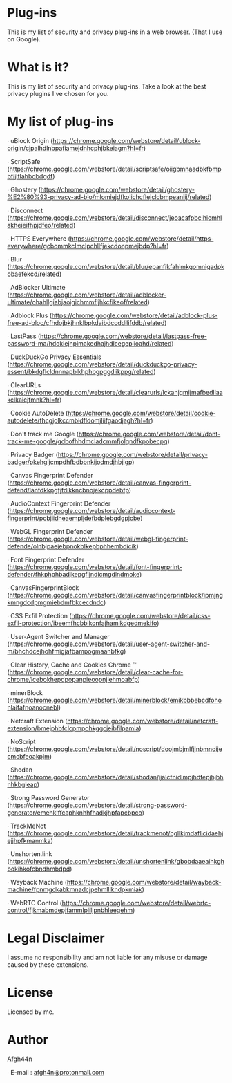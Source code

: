 # Plug-ins
This is my list of security and privacy plug-ins in a web browser. (That I use on Google).

# What is it?
This is my list of security and privacy plug-ins. Take a look at the best privacy plugins I've chosen for you.

# My list of plug-ins
∙ uBlock Origin (https://chrome.google.com/webstore/detail/ublock-origin/cjpalhdlnbpafiamejdnhcphjbkeiagm?hl=fr)

∙ ScriptSafe (https://chrome.google.com/webstore/detail/scriptsafe/oiigbmnaadbkfbmpbfijlflahbdbdgdf)

∙ Ghostery (https://chrome.google.com/webstore/detail/ghostery-%E2%80%93-privacy-ad-blo/mlomiejdfkolichcflejclcbmpeaniij/related)

∙ Disconnect (https://chrome.google.com/webstore/detail/disconnect/jeoacafpbcihiomhlakheieifhpjdfeo/related)

∙ HTTPS Everywhere (https://chrome.google.com/webstore/detail/https-everywhere/gcbommkclmclpchllfjekcdonpmejbdp?hl=fr)

∙ Blur (https://chrome.google.com/webstore/detail/blur/epanfjkfahimkgomnigadpkobaefekcd/related)

∙ AdBlocker Ultimate (https://chrome.google.com/webstore/detail/adblocker-ultimate/ohahllgiabjaoigichmmfljhkcfikeof/related)

∙ Adblock Plus (https://chrome.google.com/webstore/detail/adblock-plus-free-ad-bloc/cfhdojbkjhnklbpkdaibdccddilifddb/related)

∙ LastPass (https://chrome.google.com/webstore/detail/lastpass-free-password-ma/hdokiejnpimakedhajhdlcegeplioahd/related)

∙ DuckDuckGo Privacy Essentials (https://chrome.google.com/webstore/detail/duckduckgo-privacy-essent/bkdgflcldnnnapblkhphbgpggdiikppg/related)

∙ ClearURLs (https://chrome.google.com/webstore/detail/clearurls/lckanjgmijmafbedllaakclkaicjfmnk?hl=fr)

∙ Cookie AutoDelete (https://chrome.google.com/webstore/detail/cookie-autodelete/fhcgjolkccmbidfldomjliifgaodjagh?hl=fr)

∙ Don't track me Google (https://chrome.google.com/webstore/detail/dont-track-me-google/gdbofhhdmcladcmmfjolgndfkpobecpg)

∙ Privacy Badger (https://chrome.google.com/webstore/detail/privacy-badger/pkehgijcmpdhfbdbbnkijodmdjhbjlgp)

∙ Canvas Fingerprint Defender (https://chrome.google.com/webstore/detail/canvas-fingerprint-defend/lanfdkkpgfjfdikkncbnojekcppdebfp)

∙ AudioContext Fingerprint Defender (https://chrome.google.com/webstore/detail/audiocontext-fingerprint/pcbjiidheaempljdefbdplebgdgpjcbe)

∙ WebGL Fingerprint Defender (https://chrome.google.com/webstore/detail/webgl-fingerprint-defende/olnbjpaejebpnokblkepbphhembdicik)

∙ Font Fingerprint Defender (https://chrome.google.com/webstore/detail/font-fingerprint-defender/fhkphphbadjkepgfljndicmgdlndmoke)

∙ CanvasFingerprintBlock (https://chrome.google.com/webstore/detail/canvasfingerprintblock/ipmjngkmngdcdpmgmiebdmfbkcecdndc)

∙ CSS Exfil Protection (https://chrome.google.com/webstore/detail/css-exfil-protection/ibeemfhcbbikonfajhamlkdgedmekifo)

∙ User-Agent Switcher and Manager (https://chrome.google.com/webstore/detail/user-agent-switcher-and-m/bhchdcejhohfmigjafbampogmaanbfkg)

∙ Clear History, Cache and Cookies Chrome ™ (https://chrome.google.com/webstore/detail/clear-cache-for-chrome/lcebokhepdpopanpieoopnjiehmoabfp)

∙ minerBlock (https://chrome.google.com/webstore/detail/minerblock/emikbbbebcdfohonlaifafnoanocnebl)

∙ Netcraft Extension (https://chrome.google.com/webstore/detail/netcraft-extension/bmejphbfclcpmpohkggcjeibfilpamia)

∙ NoScript (https://chrome.google.com/webstore/detail/noscript/doojmbjmlfjjnbmnoijecmcbfeoakpjm)

∙ Shodan (https://chrome.google.com/webstore/detail/shodan/jjalcfnidlmpjhdfepjhjbhnhkbgleap)

∙ Strong Password Generator (https://chrome.google.com/webstore/detail/strong-password-generator/emehklffcaphknhhfhadkjhpfapcbpco)

∙ TrackMeNot (https://chrome.google.com/webstore/detail/trackmenot/cgllkjmdafllcidaehjejjhpfkmanmka)

∙ Unshorten.link (https://chrome.google.com/webstore/detail/unshortenlink/gbobdaaeaihkghbokihkofcbndhmbdpd)

∙ Wayback Machine (https://chrome.google.com/webstore/detail/wayback-machine/fpnmgdkabkmnadcjpehmlllkndpkmiak)

∙ WebRTC Control (https://chrome.google.com/webstore/detail/webrtc-control/fjkmabmdepjfammlpliljpnbhleegehm)

# Legal Disclaimer
I assume no responsibility and am not liable for any misuse or damage caused by these extensions.

# License
Licensed by me.

# Author
Afgh44n

∙ E-mail : afgh4n@protonmail.com
